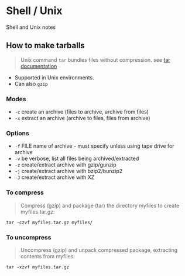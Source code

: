 # Shell / Unix

Shell and Unix notes

## How to make tarballs

> Unix command `tar`
> bundles files without compression.
> see [tar documentation](https://en.wikibooks.org/wiki/Guide_to_Unix/Commands/File_Compression)

- Supported in Unix environments.
- Can also `gzip`

### Modes
- `-c`  create an archive (files to archive, archive from files)
- `-x`  extract an archive (archive to files, files from archive)

### Options

- `-f` FILE  name of archive - must specify unless using tape drive for archive
- `-v` be verbose, list all files being archived/extracted
- `-z` create/extract archive with gzip/gunzip
- `-j` create/extract archive with bzip2/bunzip2
- `-J` create/extract archive with XZ

### To compress
> Compress (gzip) and package (tar) the directory myfiles to create myfiles.tar.gz:

`tar -czvf myfiles.tar.gz myfiles/`

### To uncompress

> Uncompress (gzip) and unpack compressed package, extracting contents from myfiles:

`tar -xzvf myfiles.tar.gz`
